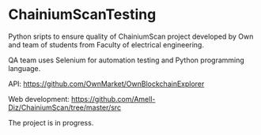 # ChainiumScanTesting
Python sripts to ensure quality of ChainiumScan project developed by Own and team of students from Faculty of electrical engineering.

QA team uses Selenium for automation testing and Python programming language.

API: https://github.com/OwnMarket/OwnBlockchainExplorer

Web development: https://github.com/Amell-Diz/ChainiumScan/tree/master/src

The project is in progress.
